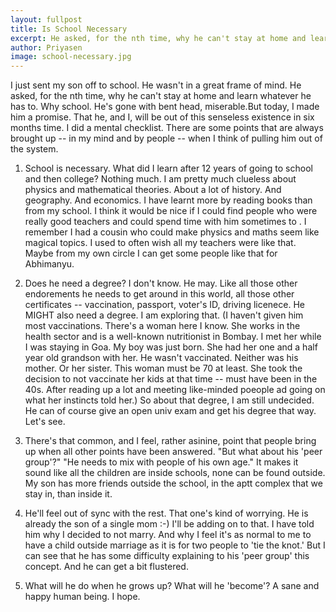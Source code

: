 ```yaml
---
layout: fullpost
title: Is School Necessary
excerpt: He asked, for the nth time, why he can't stay at home and learn whatever he has to. Why school? - Piyasen
author: Priyasen
image: school-necessary.jpg
---
```

I just sent my son off to school. He wasn't in a great frame of mind. He asked, for the nth time, why he can't stay at home and learn whatever he has to. Why school. He's gone with bent head, miserable.But today, I made him a promise. That he, and I, will be out of this senseless existence in six months time. I did a mental checklist. There are some points that are always brought up -- in my mind and by people -- when I think of pulling him out of the system.

1. School is necessary.
What did I learn after 12 years of going to school and then college?
Nothing much. I am pretty much clueless about physics and mathematical theories. About a lot of history. And geography. And economics. I have learnt more by reading books than from my school.
I think it would be nice if I could find people who were really good teachers and could spend time with him sometimes to . I remember I had a cousin who could make physics and maths seem like magical topics. I used to often wish all my teachers were like that. Maybe from my own circle I can get some people like that for Abhimanyu.

2. Does he need a degree?
I don't know. He may. Like all those other endorements he needs to get around in this world, all those other certificates --
vaccination, passport, voter's ID, driving licenece. He MIGHT also need a degree. I am exploring that. (I haven't given him most
vaccinations. There's a woman here I know. She works in the health sector and is a well-known nutritionist in Bombay. I met her while I was staying in Goa. My boy was just born. She had her one and a half year old grandson with her. He wasn't vaccinated. Neither was his mother. Or her sister. This woman must be 70 at least. She took the decision to not vaccinate her kids at that time -- must have been in the 40s. After reading up a lot and meeting like-minded poeople ad going on what her instincts told her.)
So about that degree, I am still undecided. He can of course give an open univ exam and get his degree that way. Let's see.

3. There's that common, and I feel, rather asinine, point that people bring up when all other points have been answered. "But what about his 'peer group'?" "He needs to mix with people of his own age."
It makes it sound like all the children are inside schools, none can be found outside. My son has more friends outside the school, in the aptt complex that we stay in, than inside it.

4. He'll feel out of sync with the rest.
That one's kind of worrying. He is already the son of a single mom :-) I'll be adding on to that. I have told him why I decided to not marry. And why I feel it's as normal to me to have a child outside marriage as it is for two people to 'tie the knot.' But I can see that he has some difficulty explaining to his 'peer group' this
concept. And he can get a bit flustered.

5. What will he do when he grows up? What will he 'become'?
A sane and happy human being. I hope.
